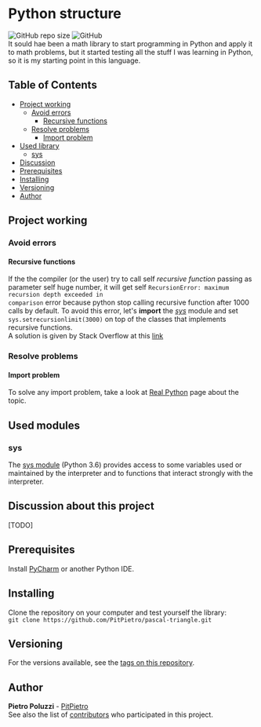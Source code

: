 # Python structure
![GitHub repo size](https://img.shields.io/github/repo-size/PitPietro/pascal-triangle)
![GitHub](https://img.shields.io/github/license/PitPietro/pascal-triangle)
<br>It sould hae been a math library to start programming in Python and apply it to math problems, but it started testing all the stuff I was learning in Python, so it is my starting point in this language.
## Table of Contents
- [Project working](#project-working)
  - [Avoid errors](#avoid-errors)
    - [Recursive functions](#recursive-functions)
  - [Resolve problems](#resolve-problems)
    - [Import problem](#import-problem)
- [Used library](#used-modules)
  - [sys](#sys)
- [Discussion](#discussion-about-this-project)
- [Prerequisites](#prerequisites)
- [Installing](#installing)
- [Versioning](#versioning)
- [Author](#author)
## Project working
### Avoid errors
#### Recursive functions
If the the compiler (or the user) try to call self <i>recursive function</i> passing as parameter self huge number, it will
get self <code>RecursionError: maximum recursion depth exceeded in comparison</code> error because python stop calling
recursive function after 1000 calls by default. To avoid this error, let's <b>import</b> the <i>[sys](#sys)</i> module
and set <code>sys.setrecursionlimit(3000)</code> on top of the classes that implements recursive functions.<br>
A solution is given by Stack Overflow at this [link](https://stackoverflow.com/questions/20034023/maximum-recursion-depth-exceeded-in-comparison)

### Resolve problems
#### Import problem
To solve any import problem, take a look at [Real Python](https://realpython.com/absolute-vs-relative-python-imports/)
page about the topic.

## Used modules
### sys
The [sys module](https://docs.python.org/3.6/library/sys.html) (Python 3.6) provides access to some variables used or
maintained by the interpreter and to functions that interact strongly with the interpreter.

## Discussion about this project
[TODO]

## Prerequisites
Install [PyCharm](https://www.jetbrains.com/pycharm/download/) or another Python IDE.

## Installing
Clone the repository on your computer and test yourself the library:
<br>`git clone https://github.com/PitPietro/pascal-triangle.git`


## Versioning
For the versions available, see the [tags on this repository](https://github.com/PitPietro/pascal-triangle/tags).


## Author
**Pietro Poluzzi** - [PitPietro](https://github.com/PitPietro)
<br>See also the list of [contributors](https://github.com/PitPietro/pascal-triangle/contributors) who participated in this project.
